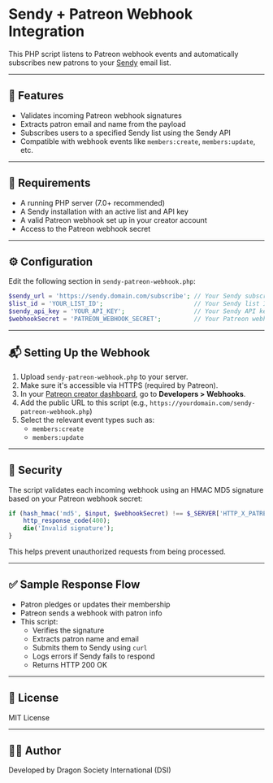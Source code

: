 # Sendy + Patreon Webhook Integration

This PHP script listens to Patreon webhook events and automatically subscribes new patrons to your [Sendy](https://sendy.co) email list.

---

## 🚀 Features

- Validates incoming Patreon webhook signatures
- Extracts patron email and name from the payload
- Subscribes users to a specified Sendy list using the Sendy API
- Compatible with webhook events like `members:create`, `members:update`, etc.

---

## 🧩 Requirements

- A running PHP server (7.0+ recommended)
- A Sendy installation with an active list and API key
- A valid Patreon webhook set up in your creator account
- Access to the Patreon webhook secret

---

## ⚙️ Configuration

Edit the following section in `sendy-patreon-webhook.php`:

```php
$sendy_url = 'https://sendy.domain.com/subscribe'; // Your Sendy subscribe URL
$list_id = 'YOUR_LIST_ID';                         // Your Sendy list ID
$sendy_api_key = 'YOUR_API_KEY';                   // Your Sendy API key
$webhookSecret = 'PATREON_WEBHOOK_SECRET';         // Your Patreon webhook secret
```

---

## 📬 Setting Up the Webhook

1. Upload `sendy-patreon-webhook.php` to your server.
2. Make sure it's accessible via HTTPS (required by Patreon).
3. In your [Patreon creator dashboard](https://www.patreon.com/portal), go to **Developers > Webhooks**.
4. Add the public URL to this script (e.g., `https://yourdomain.com/sendy-patreon-webhook.php`)
5. Select the relevant event types such as:
   - `members:create`
   - `members:update`

---

## 🔐 Security

The script validates each incoming webhook using an HMAC MD5 signature based on your Patreon webhook secret:

```php
if (hash_hmac('md5', $input, $webhookSecret) !== $_SERVER['HTTP_X_PATREON_SIGNATURE']) {
    http_response_code(400);
    die('Invalid signature');
}
```

This helps prevent unauthorized requests from being processed.

---

## ✅ Sample Response Flow

- Patron pledges or updates their membership
- Patreon sends a webhook with patron info
- This script:
  - Verifies the signature
  - Extracts patron name and email
  - Submits them to Sendy using `curl`
  - Logs errors if Sendy fails to respond
  - Returns HTTP 200 OK

---

## 📝 License

MIT License

---

## 👨‍💻 Author

Developed by Dragon Society International (DSI)

